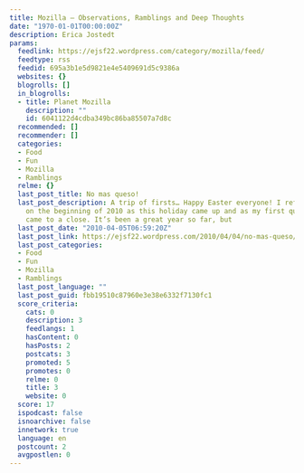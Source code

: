 ```yaml
---
title: Mozilla – Observations, Ramblings and Deep Thoughts
date: "1970-01-01T00:00:00Z"
description: Erica Jostedt
params:
  feedlink: https://ejsf22.wordpress.com/category/mozilla/feed/
  feedtype: rss
  feedid: 695a3b1e5d9821e4e5409691d5c9386a
  websites: {}
  blogrolls: []
  in_blogrolls:
  - title: Planet Mozilla
    description: ""
    id: 6041122d4cdba349bc86ba85507a7d8c
  recommended: []
  recommender: []
  categories:
  - Food
  - Fun
  - Mozilla
  - Ramblings
  relme: {}
  last_post_title: No mas queso!
  last_post_description: A trip of firsts… Happy Easter everyone! I reflected a lot
    on the beginning of 2010 as this holiday came up and as my first quarter at Mozilla
    came to a close. It’s been a great year so far, but
  last_post_date: "2010-04-05T06:59:20Z"
  last_post_link: https://ejsf22.wordpress.com/2010/04/04/no-mas-queso/
  last_post_categories:
  - Food
  - Fun
  - Mozilla
  - Ramblings
  last_post_language: ""
  last_post_guid: fbb19510c87960e3e38e6332f7130fc1
  score_criteria:
    cats: 0
    description: 3
    feedlangs: 1
    hasContent: 0
    hasPosts: 2
    postcats: 3
    promoted: 5
    promotes: 0
    relme: 0
    title: 3
    website: 0
  score: 17
  ispodcast: false
  isnoarchive: false
  innetwork: true
  language: en
  postcount: 2
  avgpostlen: 0
---
```

